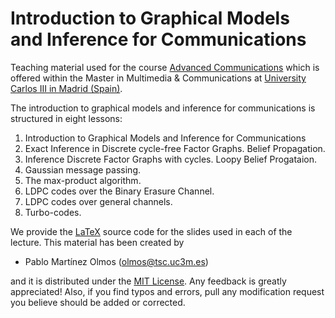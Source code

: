 # Introduction to Graphical Models and Inference for Communications

Teaching material used for the course [Advanced Communications](https://aplicaciones.uc3m.es/cpa/generaFicha?est=278&asig=15028&idioma=2) which is offered within the Master in Multimedia & Communications at [University Carlos III in Madrid (Spain)](https://www.uc3m.es/Home). 

The introduction to graphical models and inference for communications is structured in eight lessons:
1. Introduction to Graphical Models and Inference for Communications
2. Exact Inference in Discrete cycle-free Factor Graphs. Belief Propagation.
3. Inference Discrete Factor Graphs with cycles. Loopy Belief Progataion.
4. Gaussian message passing.
5. The max-product algorithm.
6. LDPC codes over the Binary Erasure Channel.
7. LDPC codes over general channels.
8. Turbo-codes.

We provide the [LaTeX](https://www.latex-project.org/) source code for the slides used in each of the lecture. This material has been created by 

- Pablo Martínez Olmos (olmos@tsc.uc3m.es)

and it is distributed under the [MIT License](https://choosealicense.com/licenses/mit/). Any feedback is greatly appreciated! Also, if you find typos and errors, pull any modification request you believe should be added or corrected. 
